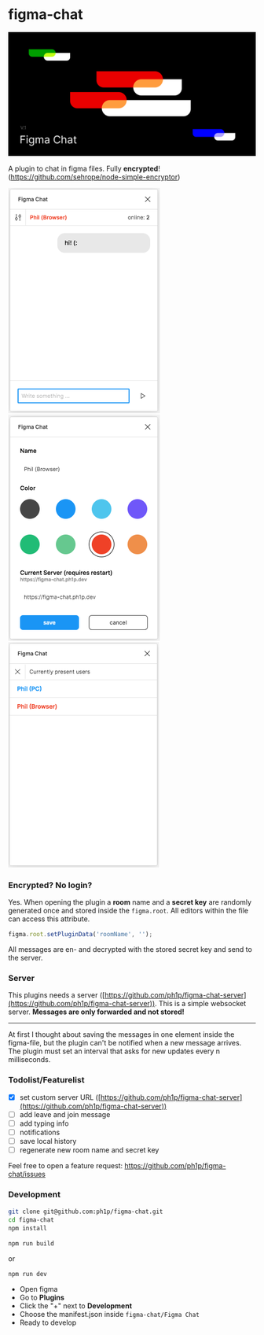  # figma-chat

![](./assets/header.png)

A plugin to chat in figma files. Fully **encrypted**! (https://github.com/sehrope/node-simple-encryptor)

![](./assets/chat.png)
![](./assets/chat-settings.png)
![](./assets/chat-user-list.png)

### Encrypted? No login?

Yes. When opening the plugin a **room** name and a **secret key** are randomly generated once
and stored inside the `figma.root`. All editors within the file can access this attribute.

```javascript
figma.root.setPluginData('roomName', '');
```

All messages are en- and decrypted with the stored secret key and send to the server.

### Server

This plugins needs a server ([https://github.com/ph1p/figma-chat-server](https://github.com/ph1p/figma-chat-server)).
This is a simple websocket server. **Messages are only forwarded and not stored!**

---

At first I thought about saving the messages in one element inside the figma-file,
but the plugin can't be notified when a new message arrives.
The plugin must set an interval that asks for new updates every n milliseconds.

### Todolist/Featurelist

- [x] set custom server URL ([https://github.com/ph1p/figma-chat-server](https://github.com/ph1p/figma-chat-server))
- [ ] add leave and join message
- [ ] add typing info
- [ ] notifications
- [ ] save local history
- [ ] regenerate new room name and secret key

Feel free to open a feature request: https://github.com/ph1p/figma-chat/issues

### Development

```bash
git clone git@github.com:ph1p/figma-chat.git
cd figma-chat
npm install
```

```bash
npm run build
```
or

```bash
npm run dev
```

* Open figma
* Go to **Plugins**
* Click the "+" next to **Development**
* Choose the manifest.json inside `figma-chat/Figma Chat`
* Ready to develop